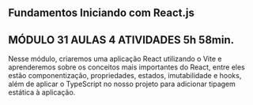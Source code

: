 ## Fundamentos Iniciando com React.js
## MÓDULO 31 AULAS 4 ATIVIDADES 5h 58min.
Nesse módulo, criaremos uma aplicação React utilizando o Vite e aprenderemos sobre os conceitos mais importantes do React, entre eles estão componentização, propriedades, estados, imutabilidade e hooks, além de aplicar o TypeScript no nosso projeto para adicionar tipagem estática à aplicação.
